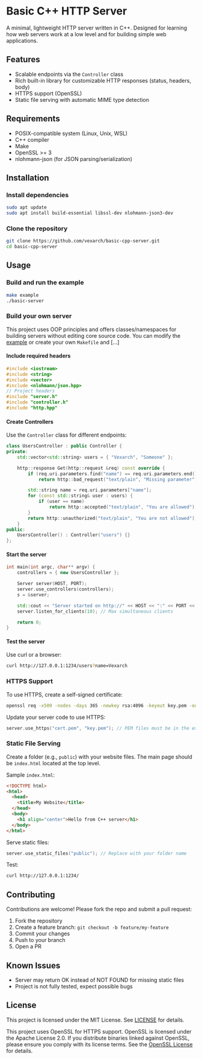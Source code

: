 # Basic C++ HTTP Server

A minimal, lightweight HTTP server written in C++. Designed for learning how web servers work at a low level and for building simple web applications.

## Features

- Scalable endpoints via the `Controller` class
- Rich built-in library for customizable HTTP responses (status, headers, body)
- HTTPS support (OpenSSL)
- Static file serving with automatic MIME type detection

## Requirements

- POSIX-compatible system (Linux, Unix, WSL)
- C++ compiler
- Make
- OpenSSL >= 3
- nlohmann-json (for JSON parsing/serialization)

## Installation

### Install dependencies

```bash
sudo apt update
sudo apt install build-essential libssl-dev nlohmann-json3-dev
```

### Clone the repository

```bash
git clone https://github.com/vexarch/basic-cpp-server.git
cd basic-cpp-server
```

## Usage

### Build and run the example

```bash
make example
./basic-server
```

### Build your own server

This project uses OOP principles and offers classes/namespaces for building servers without editing core source code. You can modify the [example](example/main) or create your own `Makefile` and [...] 

#### Include required headers

```cpp
#include <iostream>
#include <string>
#include <vector>
#include <nlohmann/json.hpp>
// Project headers
#include "server.h"
#include "controller.h"
#include "http.hpp"
```

#### Create Controllers

Use the `Controller` class for different endpoints:

```cpp
class UsersController : public Controller {
private:
    std::vector<std::string> users = { "Vexarch", "Someone" };

    http::response Get(http::request &req) const override {
        if (req.uri.parameters.find("name") == req.uri.parameters.end())
            return http::bad_request("text/plain", "Missing parameter");

        std::string name = req.uri.parameters["name"];
        for (const std::string& user : users) {
            if (user == name)
                return http::accepted("text/plain", "You are allowed");
        }
        return http::unauthorized("text/plain", "You are not allowed");
    }
public:
    UsersController() : Controller("users") {}
};
```

#### Start the server

```cpp
int main(int argc, char** argv) {
    controllers = { new UsersController };

    Server server(HOST, PORT);
    server.use_controllers(controllers);
    s = &server;

    std::cout << "Server started on http://" << HOST << ":" << PORT << " ..." << std::endl;
    server.listen_for_clients(10); // Max simultaneous clients

    return 0;
}
```

#### Test the server

Use curl or a browser:

```bash
curl http://127.0.0.1:1234/users?name=Vexarch
```

### HTTPS Support

To use HTTPS, create a self-signed certificate:

```bash
openssl req -x509 -nodes -days 365 -newkey rsa:4096 -keyout key.pem -out cert.pem
```

Update your server code to use HTTPS:

```cpp
server.use_https("cert.pem", "key.pem"); // PEM files must be in the executable's directory
```

### Static File Serving

Create a folder (e.g., `public`) with your website files. The main page should be `index.html` located at the top level.

Sample `index.html`:

```html
<!DOCTYPE html>
<html>
  <head>
    <title>My Website</title>
  </head>
  <body>
    <h1 align="center">Hello from C++ server</h1>
  </body>
</html>
```

Serve static files:

```cpp
server.use_static_files("public"); // Replace with your folder name
```

Test:

```bash
curl http://127.0.0.1:1234/
```

## Contributing

Contributions are welcome! Please fork the repo and submit a pull request:

1. Fork the repository
2. Create a feature branch: `git checkout -b feature/my-feature`
3. Commit your changes
4. Push to your branch
5. Open a PR

## Known Issues

- Server may return OK instead of NOT FOUND for missing static files
- Project is not fully tested, expect possible bugs

## License

This project is licensed under the MIT License. See [LICENSE](./LICENSE) for details.

This project uses OpenSSL for HTTPS support. OpenSSL is licensed under the Apache License 2.0. If you distribute binaries linked against OpenSSL, please ensure you comply with its license terms. See the [OpenSSL License](https://www.openssl.org/source/license.html) for details.
